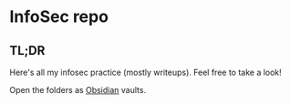 # InfoSec repo

## TL;DR

Here's all my infosec practice (mostly writeups). Feel free to take a look!


Open the folders as [Obsidian](https://obsidian.md/) vaults.
